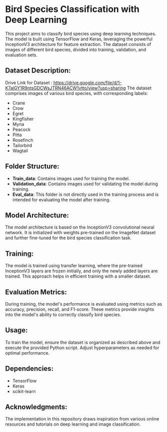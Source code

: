# Bird Species Classification with Deep Learning

This project aims to classify bird species using deep learning techniques. The model is built using TensorFlow and Keras, leveraging the powerful InceptionV3 architecture for feature extraction. The dataset consists of images of different bird species, divided into training, validation, and evaluation sets.

## Dataset Description:
Drive Link for Dataset : https://drive.google.com/file/d/1-K7alGY1R9ntsGDCWsJTRN46ACW1vtto/view?usp=sharing
The dataset comprises images of various bird species, with corresponding labels:

- Crane
- Crow
- Egret
- Kingfisher
- Myna
- Peacock
- Pitta
- Rosefinch
- Tailorbird
- Wagtail

## Folder Structure:

- **Train_data**: Contains images used for training the model.
- **Validation_data**: Contains images used for validating the model during training.
- **Eval_data**: This folder is not directly used in the training process and is intended for evaluating the model after training.

## Model Architecture:

The model architecture is based on the InceptionV3 convolutional neural network. It is initialized with weights pre-trained on the ImageNet dataset and further fine-tuned for the bird species classification task.

## Training:

The model is trained using transfer learning, where the pre-trained InceptionV3 layers are frozen initially, and only the newly added layers are trained. This approach helps in efficient training with a smaller dataset.

## Evaluation Metrics:

During training, the model's performance is evaluated using metrics such as accuracy, precision, recall, and F1-score. These metrics provide insights into the model's ability to correctly classify bird species.

## Usage:

To train the model, ensure the dataset is organized as described above and execute the provided Python script. Adjust hyperparameters as needed for optimal performance.

## Dependencies:

- TensorFlow
- Keras
- scikit-learn

## Acknowledgments:

The implementation in this repository draws inspiration from various online resources and tutorials on deep learning and image classification.


